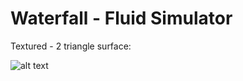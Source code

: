 # Waterfall - Fluid Simulator

Textured - 2 triangle surface:

![alt text](https://drive.google.com/uc?export=download&id=1y0F4LRSf-Bn8hVQqkCemAuOVpV0eQQAt)
